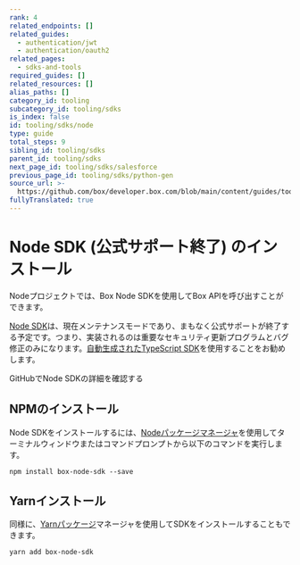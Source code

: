 ```yaml
---
rank: 4
related_endpoints: []
related_guides:
  - authentication/jwt
  - authentication/oauth2
related_pages:
  - sdks-and-tools
required_guides: []
related_resources: []
alias_paths: []
category_id: tooling
subcategory_id: tooling/sdks
is_index: false
id: tooling/sdks/node
type: guide
total_steps: 9
sibling_id: tooling/sdks
parent_id: tooling/sdks
next_page_id: tooling/sdks/salesforce
previous_page_id: tooling/sdks/python-gen
source_url: >-
  https://github.com/box/developer.box.com/blob/main/content/guides/tooling/sdks/node.md
fullyTranslated: true
---
```

# Node SDK (公式サポート終了) のインストール

Nodeプロジェクトでは、Box Node SDKを使用してBox APIを呼び出すことができます。

<Message type="notice">

[Node SDK][node]は、現在メンテナンスモードであり、まもなく公式サポートが終了する予定です。つまり、実装されるのは重要なセキュリティ更新プログラムとバグ修正のみになります。[自動生成されたTypeScript SDK][ts-gen]を使用することをお勧めします。

</Message>

<CTA to="https://github.com/box/box-node-sdk">

GitHubでNode SDKの詳細を確認する

</CTA>

## NPMのインストール

Node SDKをインストールするには、[Nodeパッケージマネージャ][npm]を使用してターミナルウィンドウまたはコマンドプロンプトから以下のコマンドを実行します。

```shell
npm install box-node-sdk --save

```

## Yarnインストール

同様に、[Yarnパッケージ][yarn]マネージャを使用してSDKをインストールすることもできます。

```shell
yarn add box-node-sdk

```

[npm]: https://www.npmjs.com/

[yarn]: https://yarnpkg.com/

[ts-gen]: g://tooling/sdks/typescript-gen

[node]: https://github.com/box/box-node-sdk

